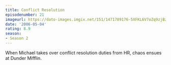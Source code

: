 ```yaml
---
title: Conflict Resolution
episodenumber: 21
imageurl: https://dato-images.imgix.net/151/1471789176-5XFKL6V7oZq9zjBz48ymPCefKsX.jpg?ixlib=rb-1.1.0&ch=DPR%2CWidth&auto=compress%2Cformat
date: '2006-05-04'
rating: 8.9
season:
- Season 2
---
```


When Michael takes over conflict resolution duties from HR, chaos ensues at Dunder Mifflin.